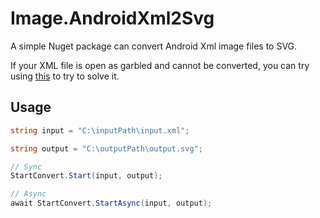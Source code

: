 ﻿# Image.AndroidXml2Svg

A simple Nuget package can convert Android Xml image files to SVG.

If your XML file is open as garbled and cannot be converted, you can try using [this](https://github.com/Grey-Wind/AXMLPrinter3-GUI) to try to solve it.

## Usage

```c#
string input = "C:\inputPath\input.xml";

string output = "C:\outputPath\output.svg";

// Sync
StartConvert.Start(input, output);

// Async
await StartConvert.StartAsync(input, output);
```
